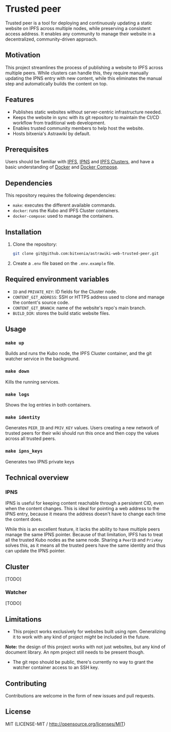 # Trusted peer

Trusted peer is a tool for deploying and continuously updating a static website
on IPFS across multiple nodes, while preserving a consistent access address. It
enables any community to manage their website in a decentralized,
community-driven approach.

## Motivation

This project streamlines the process of publishing a website to IPFS across
multiple peers. While clusters can handle this, they require manually updating
the IPNS entry with new content, while this eliminates the manual step and
automatically builds the content on top.

## Features

- Publishes static websites without server-centric infrastructure needed.
- Keeps the website in sync with its git repository to maintain the CI/CD
  workflow from traditional web development.
- Enables trusted community members to help host the website.
- Hosts bitxenia's Astrawiki by default.

## Prerequisites

Users should be familiar with [IPFS](https://docs.ipfs.tech/),
[IPNS](https://docs.ipfs.tech/concepts/ipns/) and
[IPFS Clusters](https://ipfscluster.io/documentation/), and have a basic
understanding of [Docker](https://docs.docker.com/) and
[Docker Compose](https://docs.docker.com/compose/).

## Dependencies

This repository requires the following dependencies:

- `make`: executes the different available commands.
- `docker`: runs the Kubo and IPFS Cluster containers.
- `docker-compose`: used to manage the containers.

## Installation

1. Clone the repository:

   ```sh
   git clone git@github.com:bitxenia/astrawiki-web-trusted-peer.git
   ```

2. Create a `.env` file based on the `.env.example` file.

## Required environment variables

- `ID` and `PRIVATE_KEY`: ID fields for the Cluster node.
- `CONTENT_GIT_ADDRESS`: SSH or HTTPS address used to clone and manage the
  content's source code.
- `CONTENT_GIT_BRANCH`: name of the website's repo's main branch.
- `BUILD_DIR`: stores the build static website files.

## Usage

### `make up`

Builds and runs the Kubo node, the IPFS Cluster container, and the git watcher
service in the background.

### `make down`

Kills the running services.

### `make logs`

Shows the log entries in both containers.

### `make identity`

Generates `PEER_ID` and `PRIV_KEY` values. Users creating a new network of
trusted peers for their wiki should run this once and then copy the values
across all trusted peers.

### `make ipns_keys`

Generates two IPNS private keys

## Technical overview

### IPNS

IPNS is useful for keeping content reachable through a persistent CID, even
when the content changes. This is ideal for pointing a web address to the IPNS
entry, because it means the address doesn't have to change each time the
content does.

While this is an excellent feature, it lacks the ability to have
multiple peers manage the same IPNS pointer. Because of that limitation, IPFS
has to treat all the trusted Kubo nodes as the same node. Sharing a `PeerID`
and `PrivKey` solves this, as it means all the trusted peers have the same
identity and thus can update the IPNS pointer.

## Cluster

[TODO]

### Watcher

[TODO]

## Limitations

- This project works exclusively for websites built using npm. Generalizing it to
  work with any kind of project _might_ be included in the future.

**Note:** the design of this project works with not just websites, but any kind of
document library. An npm project still needs to be present though.

- The git repo should be public, there's currently no way to grant the watcher
  container access to an SSH key.

## Contributing

Contributions are welcome in the form of new issues and pull requests.

## License

MIT (LICENSE-MIT / http://opensource.org/licenses/MIT)
